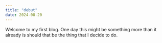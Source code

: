 ```yaml
---
title: "debut"
date: 2024-08-20
---
```


Welcome to my first blog. One day this might be something more than it already is should that be the thing that I decide to do. 
